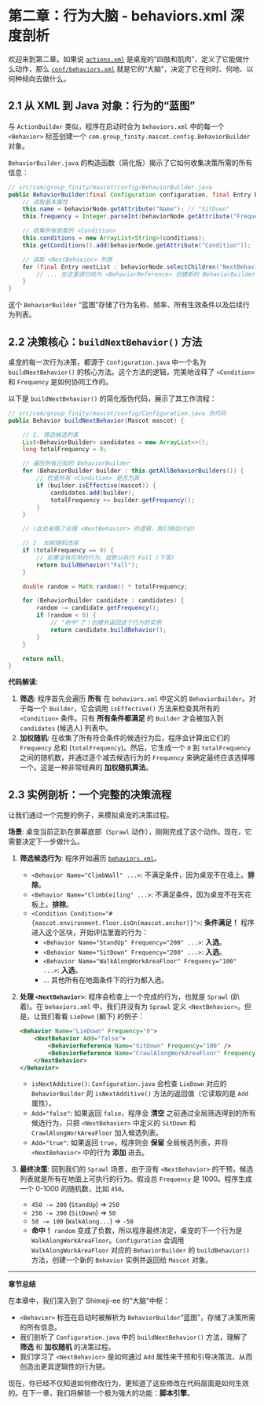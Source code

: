 # 第二章：行为大脑 - behaviors.xml 深度剖析

欢迎来到第二章。如果说 [`actions.xml`](01-actions-the-foundation.md) 是桌宠的“四肢和肌肉”，定义了它能做什么动作，那么 [`conf/behaviors.xml`](conf/behaviors.xml) 就是它的“大脑”，决定了它在何时、何地、以何种倾向去做什么。

## 2.1 从 XML 到 Java 对象：行为的“蓝图”

与 `ActionBuilder` 类似，程序在启动时会为 `behaviors.xml` 中的每一个 `<Behavior>` 标签创建一个 `com.group_finity.mascot.config.BehaviorBuilder` 对象。

`BehaviorBuilder.java` 的构造函数（简化版）揭示了它如何收集决策所需的所有信息：
```java
// src/com/group_finity/mascot/config/BehaviorBuilder.java
public BehaviorBuilder(final Configuration configuration, final Entry behaviorNode, final List<String> conditions) {
    // 读取基本属性
    this.name = behaviorNode.getAttribute("Name"); // "SitDown"
    this.frequency = Integer.parseInt(behaviorNode.getAttribute("Frequency")); // 100

    // 收集所有嵌套的 <Condition>
    this.conditions = new ArrayList<String>(conditions);
    this.getConditions().add(behaviorNode.getAttribute("Condition"));

    // 读取 <NextBehavior> 列表
    for (final Entry nextList : behaviorNode.selectChildren("NextBehaviorList")) {
        // ... 在这里递归地为 <BehaviorReference> 创建新的 BehaviorBuilder
    }
}
```
这个 `BehaviorBuilder` “蓝图”存储了行为名称、频率、所有生效条件以及后续行为列表。

## 2.2 决策核心：`buildNextBehavior()` 方法

桌宠的每一次行为决策，都源于 `Configuration.java` 中一个名为 `buildNextBehavior()` 的核心方法。这个方法的逻辑，完美地诠释了 `<Condition>` 和 `Frequency` 是如何协同工作的。

以下是 `buildNextBehavior()` 的简化版伪代码，展示了其工作流程：
```java
// src/com/group_finity/mascot/config/Configuration.java 伪代码
public Behavior buildNextBehavior(Mascot mascot) {

    // 1. 筛选候选列表
    List<BehaviorBuilder> candidates = new ArrayList<>();
    long totalFrequency = 0;

    // 遍历所有已知的 BehaviorBuilder
    for (BehaviorBuilder builder : this.getAllBehaviorBuilders()) {
        // 检查所有 <Condition> 是否为真
        if (builder.isEffective(mascot)) {
            candidates.add(builder);
            totalFrequency += builder.getFrequency();
        }
    }

    // (此处省略了处理 <NextBehavior> 的逻辑，我们稍后讨论)

    // 2. 加权随机选择
    if (totalFrequency == 0) {
        // 如果没有可用的行为，就默认执行 Fall (下落)
        return buildBehavior("Fall");
    }

    double random = Math.random() * totalFrequency;

    for (BehaviorBuilder candidate : candidates) {
        random -= candidate.getFrequency();
        if (random < 0) {
            // "命中"了！创建并返回这个行为的实例
            return candidate.buildBehavior();
        }
    }

    return null;
}
```

**代码解读**:
1.  **筛选**: 程序首先会遍历 **所有** 在 `behaviors.xml` 中定义的 `BehaviorBuilder`。对于每一个 `Builder`，它会调用 `isEffective()` 方法来检查其所有的 `<Condition>` 条件。只有 **所有条件都满足** 的 `Builder` 才会被加入到 `candidates` (候选人) 列表中。
2.  **加权随机**: 在收集了所有符合条件的候选行为后，程序会计算出它们的 `Frequency` 总和 (`totalFrequency`)。然后，它生成一个 `0` 到 `totalFrequency` 之间的随机数，并通过逐个减去候选行为的 `Frequency` 来确定最终应该选择哪一个。这是一种非常经典的 **加权随机算法**。

## 2.3 实例剖析：一个完整的决策流程

让我们通过一个完整的例子，来模拟桌宠的决策过程。

**场景**: 桌宠当前正趴在屏幕底部（`Sprawl` 动作），刚刚完成了这个动作。现在，它需要决定下一步做什么。

1.  **筛选候选行为**:
    程序开始遍历 [`behaviors.xml`](conf/behaviors.xml)。
    -   `<Behavior Name="ClimbWall" ...>`: 不满足条件，因为桌宠不在墙上。**排除**。
    -   `<Behavior Name="ClimbCeiling" ...>`: 不满足条件，因为桌宠不在天花板上。**排除**。
    -   `<Condition Condition="#{mascot.environment.floor.isOn(mascot.anchor)}">`: **条件满足！** 程序进入这个区块，开始评估里面的行为：
        -   `<Behavior Name="StandUp" Frequency="200" ...>`: **入选**。
        -   `<Behavior Name="SitDown" Frequency="200" ...>`: **入选**。
        -   `<Behavior Name="WalkAlongWorkAreaFloor" Frequency="100" ...>`: **入选**。
        -   ... 其他所有在地面条件下的行为都入选。

2.  **处理 `<NextBehavior>`**:
    程序会检查上一个完成的行为，也就是 `Sprawl` (趴着)。在 `behaviors.xml` 中，我们并没有为 `Sprawl` 定义 `<NextBehavior>`。但是，让我们看看 `LieDown` (躺下) 的例子：
    ```xml
    <Behavior Name="LieDown" Frequency="0">
        <NextBehavior Add="false">
            <BehaviorReference Name="SitDown" Frequency="100" />
            <BehaviorReference Name="CrawlAlongWorkAreaFloor" Frequency="100" />
        </NextBehavior>
    </Behavior>
    ```
    -   `isNextAdditive()`: `Configuration.java` 会检查 `LieDown` 对应的 `BehaviorBuilder` 的 `isNextAdditive()` 方法的返回值（它读取的是 `Add` 属性）。
    -   `Add="false"`: 如果返回 `false`，程序会 **清空** 之前通过全局筛选得到的所有候选行为，只把 `<NextBehavior>` 中定义的 `SitDown` 和 `CrawlAlongWorkAreaFloor` 加入候选列表。
    -   `Add="true"`: 如果返回 `true`，程序则会 **保留** 全局候选列表，并将 `<NextBehavior>` 中的行为 **添加** 进去。

3.  **最终决策**:
    回到我们的 `Sprawl` 场景，由于没有 `<NextBehavior>` 的干预，候选列表就是所有在地面上可执行的行为。假设总 `Frequency` 是 1000。程序生成一个 0-1000 的随机数，比如 `450`。
    -   `450 -= 200` (`StandUp`) => `250`
    -   `250 -= 200` (`SitDown`) => `50`
    -   `50 -= 100` (`WalkAlong...`) => `-50`
    -   **命中！** `random` 变成了负数，所以程序最终决定，桌宠的下一个行为是 `WalkAlongWorkAreaFloor`。`Configuration` 会调用 `WalkAlongWorkAreaFloor` 对应的 `BehaviorBuilder` 的 `buildBehavior()` 方法，创建一个新的 `Behavior` 实例并返回给 `Mascot` 对象。

---

**章节总结**

在本章中，我们深入到了 Shimeji-ee 的“大脑”中枢：
-   `<Behavior>` 标签在启动时被解析为 `BehaviorBuilder`“蓝图”，存储了决策所需的所有信息。
-   我们剖析了 `Configuration.java` 中的 `buildNextBehavior()` 方法，理解了 **筛选** 和 **加权随机** 的决策过程。
-   我们学习了 `<NextBehavior>` 是如何通过 `Add` 属性来干预和引导决策流，从而创造出更具逻辑性的行为链。

现在，你已经不仅知道如何修改行为，更知道了这些修改在代码层面是如何生效的。在下一章，我们将解锁一个极为强大的功能：**脚本引擎**。